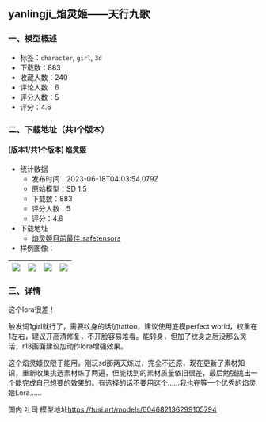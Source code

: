 ## yanlingji_焰灵姬——天行九歌
### 一、模型概述

- 标签：`character`, `girl`, `3d`
- 下载数：883
- 收藏人数：240
- 评论人数：6
- 评分人数：5
- 评分：4.6

### 二、下载地址（共1个版本）

#### [版本1/共1个版本] 焰灵姬

- 统计数据
  - 发布时间：2023-06-18T04:03:54.079Z
  - 原始模型：SD 1.5
  - 下载数：883
  - 评分人数：5
  - 评分：4.6
- 下载地址
  - [焰灵姬目前最佳.safetensors](https://civitai.com/api/download/models/24631)
- 样例图像：

| <img src="https://image.civitai.com/xG1nkqKTMzGDvpLrqFT7WA/720631c1-1cc3-4842-1e8c-26eb93387b00/width=450/268502.jpeg" /> | <img src="https://image.civitai.com/xG1nkqKTMzGDvpLrqFT7WA/f34c8879-6b74-44a2-91f3-fb1c6a882429/width=450/814941.jpeg" /> | <img src="https://image.civitai.com/xG1nkqKTMzGDvpLrqFT7WA/88dcfeff-72be-406a-0158-ce59f6ccac00/width=450/268509.jpeg" /> | <img src="https://image.civitai.com/xG1nkqKTMzGDvpLrqFT7WA/681e7cd5-8473-4dbe-84bc-7d458ffd36ec/width=450/814942.jpeg" /> |
| ---- | ---- | ---- | ---- |


### 三、详情
<p>这个lora很差！</p><p>触发词1girl就行了，需要纹身的话加tattoo，建议使用底模perfect world，权重在1左右，建议开高清修复，不开脸容易难看。能转身，但加了纹身之后没那么灵活，r18画面建议加动作lora增强效果。</p><p>这个焰灵姬仅限于能用，刚玩sd那两天炼过，完全不还原，现在更新了素材知识，重新收集挑选素材炼了两遍，但能找到的素材质量依旧很差，最后勉强挑出一个能完成自己想要的效果的。有选择的话不要用这个......我也在等一个优秀的焰灵姬Lora......</p><p>国内 吐司 模型地址<a target="_blank" rel="ugc" href="https://tusi.art/models/604682136299105794">https://tusi.art/models/604682136299105794</a></p>